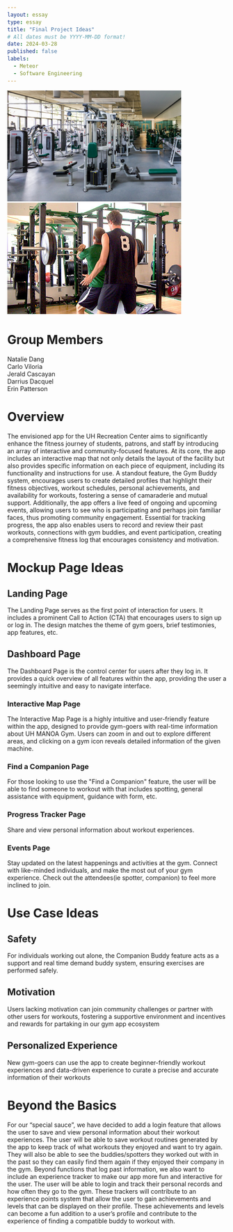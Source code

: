 ```yaml
---
layout: essay
type: essay
title: "Final Project Ideas"
# All dates must be YYYY-MM-DD format!
date: 2024-03-28
published: false
labels:
  - Meteor
  - Software Engineering
---
```

<div class="text-center p-4">
  <img width="400px" src="../img/EssayImages/UHGym.jpg" class="img-thumbnail">
  <img width="400px" src="../img/EssayImages/warrior-gym.jpg" class="img-thumbnail">
</div>

# Group Members
Natalie Dang <br>
Carlo Viloria <br>
Jerald Cascayan <br>
Darrius Dacquel <br>
Erin Patterson

# Overview
The envisioned app for the UH Recreation Center aims to significantly enhance the fitness journey of students, patrons, and staff by introducing an array of interactive and community-focused features. At its core, the app includes an interactive map that not only details the layout of the facility but also provides specific information on each piece of equipment, including its functionality and instructions for use. A standout feature, the Gym Buddy system, encourages users to create detailed profiles that highlight their fitness objectives, workout schedules, personal achievements, and availability for workouts, fostering a sense of camaraderie and mutual support. Additionally, the app offers a live feed of ongoing and upcoming events, allowing users to see who is participating and perhaps join familiar faces, thus promoting community engagement. Essential for tracking progress, the app also enables users to record and review their past workouts, connections with gym buddies, and event participation, creating a comprehensive fitness log that encourages consistency and motivation.


# Mockup Page Ideas
## Landing Page

The Landing Page serves as the first point of interaction for users. It includes a prominent Call to Action (CTA) that encourages users to sign up or log in. The design matches the theme of gym goers, brief testimonies, app features, etc.

## Dashboard Page

The Dashboard Page is the control center for users after they log in. It provides a quick overview of all features within the app, providing the user a seemingly intuitive and easy to navigate interface.

### Interactive Map Page 

The Interactive Map Page is a highly intuitive and user-friendly feature within the app, designed to provide gym-goers with real-time information about UH MANOA Gym. Users can zoom in and out to explore different areas, and clicking on a gym icon reveals detailed information of the given machine.

### Find a Companion Page

For those looking to use the "Find a Companion" feature, the user will be able to find someone to workout with that includes spotting, general assistance with equipment, guidance with form, etc.

### Progress Tracker Page

Share and view personal information about workout experiences. 


### Events Page
Stay updated on the latest happenings and activities at the gym. Connect with like-minded individuals, and make the most out of your gym experience. Check out the attendees(ie spotter, companion)  to feel more inclined to join.

# Use Case Ideas
## Safety
For individuals working out alone, the Companion Buddy feature acts as a support and real time demand buddy system, ensuring exercises are performed safely.

## Motivation
Users lacking motivation can join community challenges or partner with other users for workouts, fostering a supportive environment and incentives and rewards for partaking in our gym app ecosystem

## Personalized Experience
New gym-goers can use the app to create beginner-friendly workout experiences and data-driven experience to curate a precise and accurate information of their workouts


# Beyond the Basics
For our “special sauce”, we have decided to add a login feature that allows the user to save and view personal information about their workout experiences. The user will be able to save workout routines generated by the app to keep track of what workouts they enjoyed and want to try again. They will also be able to see the buddies/spotters they worked out with in the past so they can easily find them again if they enjoyed their company in the gym. Beyond functions that log past information, we also want to include an experience tracker to make our app more fun and interactive for the user. The user will be able to login and track their personal records and how often they go to the gym. These trackers will contribute to an experience points system that allow the user to gain achievements and levels that can be displayed on their profile. These achievements and levels can become a fun addition to a user’s profile and contribute to the experience of finding a compatible buddy to workout with.
